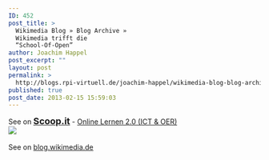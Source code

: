 ```yaml
---
ID: 452
post_title: >
  Wikimedia Blog » Blog Archive »
  Wikimedia trifft die
  “School-Of-Open”
author: Joachim Happel
post_excerpt: ""
layout: post
permalink: >
  http://blogs.rpi-virtuell.de/joachim-happel/wikimedia-blog-blog-archive-wikimedia-trifft-die-school-of-open/
published: true
post_date: 2013-02-15 15:59:03
---
```

See on <a style='font-weight: bold;font-size: 18px' href='http://www.scoop.it/t/online-lernen-2-0/p/3997025234/wikimedia-blog-blog-archive-wikimedia-trifft-die-school-of-open'>Scoop.it</a> - <a href='http://www.scoop.it/t/online-lernen-2-0'>Online Lernen 2.0 (ICT &amp; OER)</a><br /><a href='http://www.scoop.it/t/online-lernen-2-0/p/3997025234/wikimedia-blog-blog-archive-wikimedia-trifft-die-school-of-open'><img src='http://img.scoop.it/HZ36AQ3NsAnJCbelwHn2czl72eJkfbmt4t8yenImKBXEejxNn4ZJNZ2ss5Ku7Cxt' /></a><br /><br />See on <a href='http://blog.wikimedia.de/2013/02/15/wikimedia-trifft-die-school-of-open/'>blog.wikimedia.de</a>